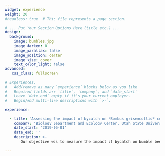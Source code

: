 ```yaml
---
widget: experience
weight: 20
#headless: true  # This file represents a page section.

# ... Put Your Section Options Here (title etc.) ...
design:
  background:
    image: bumbles.jpg
    image_darken: 0
    image_parallax: false
    image_position: center 
    image_size: cover
    text_color_light: false
advanced:
   css_class: fullscreen

# Experiences.
#   Add/remove as many `experience` blocks below as you like.
#   Required fields are `title`, `company`, and `date_start`.
#   Leave `date_end` empty if it's your current employer.
#   Begin/end multi-line descriptions with `>-`.

experience:
        
  - title: 'Assessing the impact of bycatch on *Bombus griseocollis* colony growth and development'
    company: 'Biology Department and Ecology Center, Utah State University'
    date_start: '2019-06-01'
    date_end: ''
    description: >-
       Our objective was to measure the impact of bycatch on bumble bee colony growth and development.
       
---
```

